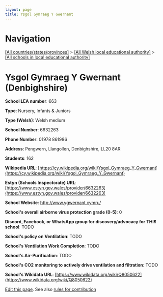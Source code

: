 ```yaml
---
layout: page
title: Ysgol Gymraeg Y Gwernant
---
```

# Navigation

[[All countries/states/provinces]](../../..) > [[All Welsh local educational authority]](../..) > [[All schools in local educational authority]](..)

# Ysgol Gymraeg Y Gwernant (Denbighshire)

**School LEA number**: 663

**Type**: Nursery, Infants & Juniors

**Type (Welsh)**: Welsh medium

**School Number**: 6632263

**Phone Number**: 01978 861986

**Address**: Pengwern, Llangollen, Denbighshire, LL20 8AR

**Students**: 162

**Wikipedia URL**: [https://cy.wikipedia.org/wiki/Ysgol_Gymraeg_Y_Gwernant](https://cy.wikipedia.org/wiki/Ysgol_Gymraeg_Y_Gwernant)

**Estyn (Schools Inspectorate) URL**: [https://www.estyn.gov.wales/provider/6632263](https://www.estyn.gov.wales/provider/6632263)

**School Website**: http://www.ygwernant.cymru/

**School's overall airborne virus protection grade (0-5)**: 0

**Discord, Facebook, or WhatsApp group for discovery/advocacy for THIS school**: TODO

**School's policy on Ventilation**: TODO

**School's Ventilation Work Completion**: TODO

**School's Air-Purification**: TODO

**School's CO2 monitoring to actively drive ventilation and filtration**: TODO

**School's Wikidata URL**: [https://www.wikidata.org/wiki/Q8050622](https://www.wikidata.org/wiki/Q8050622)




[Edit this page](https://github.com/VentilationProject/Wales/edit/prif/./Denbighshire/Ysgol_Gymraeg_Y_Gwernant.md). See also [rules for contribution](../../../contribution-rules/)